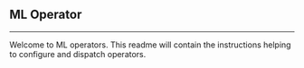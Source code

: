 ## ML Operator
--------------

Welcome to ML operators. This readme will contain the instructions helping to configure and dispatch operators.
